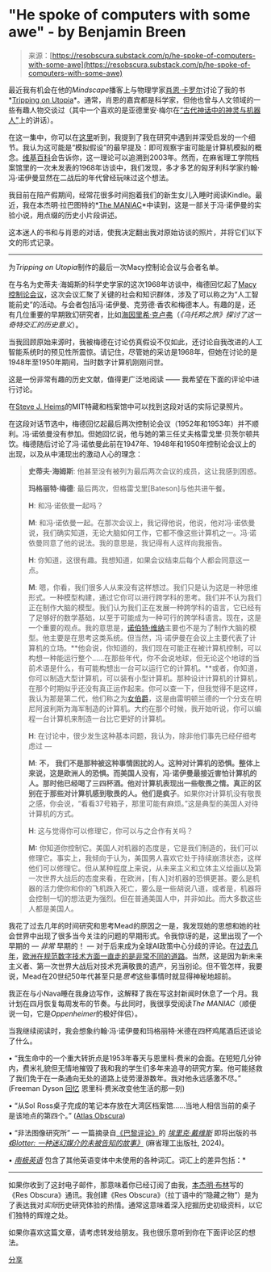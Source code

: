 <!--yml

category: 未分类

date: 2024-05-29 12:29:39

-->

# "He spoke of computers with some awe" - by Benjamin Breen

> 来源：[https://resobscura.substack.com/p/he-spoke-of-computers-with-some-awe](https://resobscura.substack.com/p/he-spoke-of-computers-with-some-awe)

最近我有机会在他的*Mindscape*播客上与物理学家[肖恩·卡罗尔](https://en.wikipedia.org/wiki/Sean_M._Carroll)讨论了我的书*[Tripping on Utopia](https://www.amazon.com/Tripping-Utopia-Margaret-Troubled-Psychedelic/dp/1538722372?_encoding=UTF8&tag=ro067-20&linkCode=ur2&linkId=ba347f678c5238772f23489f5065baa6&camp=1789&creative=9325)*。通常，肖恩的嘉宾都是科学家，但他也曾与人文领域的一些有趣人物交谈过（其中一个喜欢的是亚德里安·梅尔在[“古代神话中的神灵与机器人”](https://www.youtube.com/watch?v=4vCw0Ybew1g)上的讲话）。

在这一集中，你可以在[这里](https://www.youtube.com/watch?v=Xl-5dDldg1Y)听到，我提到了我在研究中遇到并深受启发的一个细节。我认为这可能是“模拟假设”的最早提及：即可观察宇宙可能是计算机模拟的概念。[维基百科](https://en.wikipedia.org/wiki/Simulation_hypothesis)会告诉你，这一理论可以追溯到2003年。然而，在麻省理工学院档案馆里的一次未发表的1968年访谈中，我们发现，多才多艺的匈牙利科学家约翰·冯·诺伊曼显然在二战后的年代曾经玩味过这个想法。

我目前在陪产假期间，经常花很多时间抱着我们的新生女儿入睡时阅读Kindle。最近，我在本杰明·拉巴图特的*[The MANIAC](https://www.penguinrandomhouse.com/books/725022/the-maniac-by-benjamin-labatut/)*中读到，这是一部关于冯·诺伊曼的实验小说，用点缀的历史小片段讲述。

这本迷人的书和与肖恩的对话，使我决定翻出我对原始访谈的照片，并将它们以下文的形式记录。

* * *

为*Tripping on Utopia*制作的最后一次Macy控制论会议与会者名单。

在与名为史蒂夫·海姆斯的科学史学家的这次1968年访谈中，梅德回忆起了[Macy控制论会议](https://www.asc-cybernetics.org/foundations/history/MacySummary.htm)，这次会议汇聚了关键的社会和知识群体，涉及了可以称之为“人工智能前史”的活动。与会者包括冯·诺伊曼、克劳德·香农和梅德本人。有趣的是，还有几位重要的早期致幻研究者，比如[海因里希·克卢弗](https://en.wikipedia.org/wiki/Heinrich_Kl%C3%BCver)（*《乌托邦之旅》探讨了这一奇特交汇的历史意义*）。

当我回顾原始来源时，我被梅德在讨论仿真假设不仅如此，还讨论自我改进的人工智能系统时的预见性所震惊。请记住，尽管她的采访是1968年，但她在讨论的是1948年至1950年期间，当时数字计算机刚刚问世。

这是一份非常有趣的历史文献，值得更广泛地阅读 —— 我希望在下面的评论中进行讨论。

在[Steve J. Heims](https://archivesspace.mit.edu/repositories/2/resources/857)的MIT特藏和档案馆中可以找到这段对话的实际记录照片。

在这段对话节选中，梅德回忆起最后两次控制论会议（1952年和1953年）并不顺利。冯·诺依曼没有参加。但她回忆说，他与她的第三任丈夫格雷戈里·贝茨尔顿共饮。梅德随后讨论了冯·诺依曼此前在1947年、1948年和1950年控制论会议上的出现，以及从中涌现出的激动人心的理念：

> **史蒂夫·海姆斯**: 他甚至没有被列为最后两次会议的成员，这让我感到困惑。
> 
> **玛格丽特·梅德**: 最后两次，但格雷戈里[Bateson]与他共进午餐。
> 
> **H**: 和冯·诺依曼一起吗？
> 
> **M**: 和冯·诺依曼一起。在那次会议上，我记得他说，他说，他对冯·诺依曼说，我们确实知道，无论大脑如何工作，它都不像这些计算机之一。冯·诺依曼同意了他的说法。我的意思是，我记得有人这样向我报告。
> 
> **H**: 你知道，这很有趣。我想知道，如果会议结束后每个人都会同意这一点。
> 
> **M**: 嗯，你看，我们很多人从来没有这样想过。我们只是认为这是一种思维形式。一种模型构建，通过它你可以进行跨学科的思考。我们并不认为我们正在制作大脑的模型。我们认为我们正在发展一种跨学科的语言，它已经有了足够好的数学基础，以至于可能成为一种可行的跨学科语言。现在，这是一个重要的观点。我的意思是，[诺伯特·维纳](https://en.wikipedia.org/wiki/Norbert_Wiener)主要也不是为了制作大脑的模型。他主要是在思考这类系统。但当然，冯·诺伊曼在会议上主要代表了计算机的立场。**他会说，你知道的，我们现在可能正在被计算机控制，可以构想一种能运行整个……在那些年代，你不会说地球，但无论这个地球的当前术语是什么，有可能构想出一台可以运行它的计算机。**或者，你知道，你可以制造大型计算机，可以装有小型计算机。那种设计计算机的计算机，在那个时期似乎还没有真正运作起来。你可以查一下，但我觉得不是这样，我认为那是第二代，他们称之为[女伯爵](https://www.google.com/books/edition/The_Control_Data_Corporation_s_Early_Sys/7NDQEAAAQBAJ?hl=en&gbpv=1&dq=%22univac+countess%22&pg=PA65&printsec=frontcover)，这是由雷明顿兰德的一个分支在明尼阿波利斯为海军制造的计算机。大约在那个时候，我开始听说，你可以编程一台计算机来制造一台比它更好的计算机。
> 
> **H**: 在讨论中，很少发生这种基本问题，我认为，除非他们事先已经仔细考虑过 —
> 
> **M**: **不，** **我们不是那种被这种事情困扰的人。这种对计算机的恐惧。整体上来说，这是欧洲人的恐惧。而美国人没有，冯·诺伊曼最接近害怕计算机的人。那时他已经喝了三四杯酒。他对计算机表现出一些敬畏之情。真正的区别在于那些对计算机感到敬畏的人。他们是疯子**。如果你对计算机没有敬畏之感，你会说，“看看37号箱子，那里可能有麻烦。”这是典型的美国人对待计算机的方式。
> 
> **H**: 这与觉得你可以修理它，你可以与之合作有关吗？
> 
> **M:** 你知道你控制它。美国人对机器的态度是，它是我们制造的，我们可以修理它。事实上，我倾向于认为，美国男人喜欢它处于持续崩溃状态，这样他们可以修理它。但从某种程度上来说，从未来主义和立体主义绘画以及第一次世界大战后的态度来看，在欧洲，[有人]对机器的恐惧更甚。要么是机器的活力使你和你的飞机跌入死亡，要么是一些胡说八道，或者是，机器将会控制一切的想法更为强烈。但在普通美国人中，并非如此。而大多数这些人都是美国人。

我花了过去几年的时间研究和思考Mead的原因之一是，我发现她的思想和她的社会世界中出现了很多当今关注的问题的早期形式。令我惊讶的是，这里出现了一个早期的 — *非常* 早期的！ — 对于后来成为全球AI政策中心分歧的评论。在[过去几年](https://www.newyorker.com/tech/annals-of-technology/what-can-america-learn-from-europe-about-regulating-big-tech)，[欧洲在规范数字技术方面一直走的是非常不同的道路](https://www.nytimes.com/2023/12/06/technology/ai-regulation-policies.html)。当然，这是因为新未来主义者、第一次世界大战后对技术充满敬畏的遗产，另当别论。但不管怎样，我要说，Mead在20世纪50年代甚至只是*思考*这些事情时就显得神秘地超前。

我正在与小Nava睡在我身边写作，这解释了我在写这封新闻时休息了一个月。我计划在四月恢复每周发布的节奏。与此同时，我很享受阅读*The MANIAC*（顺便说一句，它是*Oppenheimer*的极好伴侣）。

当我继续阅读时，我会想象约翰·冯·诺伊曼和玛格丽特·米德在四杯鸡尾酒后还谈论了什么。

• “我生命中的一个重大转折点是1953年春天与恩里科·费米的会面。在短短几分钟内，费米礼貌但无情地摧毁了我和我的学生们多年来追寻的研究方案。他可能拯救了我们免于在一条通向无处的道路上徒劳漫游数年。我对他永远感激不尽。” (Freeman Dyson [回忆](https://lilith.fisica.ufmg.br/~dsoares/fdyson.htm) 恩里科·费米改变他生活的那一刻)

• “从Sol Ross桌子完成的笔记本存放在大湾区档案馆……当地人相信当前的桌子是该地点的第四个。” ([Atlas Obscura](https://www.atlasobscura.com/places/sul-ross-desk-alpine-texas))

• “非法图像研究所” — 一篇摘录自[《巴黎评论》](https://www.theparisreview.org/blog/2024/03/04/the-institute-for-illegal-images/)的 *[埃里克·戴维斯](https://www.theparisreview.org/blog/2024/03/04/the-institute-for-illegal-images/)* 即将出版的书 *[《Blotter: 一种迷幻媒介的未被告知的故事》](https://mitpress.mit.edu/9780262048507/blotter/)* (麻省理工出版社, 2024)。

• *[南极英语](https://en.wikipedia.org/wiki/Antarctic_English)* 包含了其他英语变体中未使用的各种词汇。词汇上的差异包括：*

* * *

如果你收到了这封电子邮件，那意味着你已经订阅了由我，[本杰明·布林](https://benjaminpbreen.com)写的《Res Obscura》通讯。我创建《Res Obscura》（拉丁语中的“隐藏之物”）是为了表达我对*实际*历史研究体验的热情。通常这意味着深入挖掘历史初级资料，以它们独特的辉煌之处。

如果你喜欢这篇文章，请考虑转发给朋友。我也很乐意听到你在下面评论区的想法。

[分享](https://resobscura.substack.com/p/he-spoke-of-computers-with-some-awe?utm_source=substack&utm_medium=email&utm_content=share&action=share)

